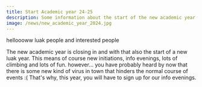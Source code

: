 ```yaml
---
title: Start Academic year 24-25
description: Some information about the start of the new academic year
image: /news/new_academic_year_2024.jpg
---
```


helloooww luak people and interested people

The new academic year is closing in and with that also the start of a new luak year. This means of course new initiations, info evenings, lots of climbing and lots of fun. however... you have probably heard by now that there is some new kind of virus in town that hinders the normal course of events :( That's why, this year, you will have to sign up for our info evenings.
